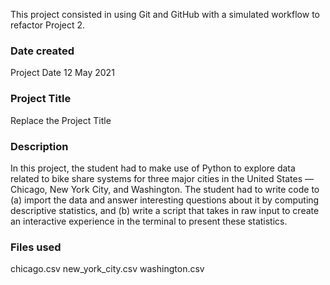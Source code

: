 This project consisted in using Git and GitHub with a simulated workflow to refactor Project 2.

### Date created
Project Date 12 May 2021

### Project Title
Replace the Project Title

### Description
In this project, the student had to make use of Python to explore data related to bike share systems for three major cities in the United States — Chicago, New York City, and Washington. The student had to write code to (a) import the data and answer interesting questions about it by computing descriptive statistics, and (b) write a script that takes in raw input to create an interactive experience in the terminal to present these statistics.

### Files used
chicago.csv
new_york_city.csv
washington.csv

